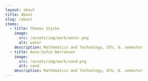 ```yaml
---
layout: about
title: About
slug: /about
items:
  - title: Thomas Stycke
    image:
      src: /assets/img/work/water.png
      alt: water
    description: Mathematics and Technology, DTU, 6. semester 
  - title: Anna-Sofie Børrensen
    image:
      src: /assets/img/work/sand.png
      alt: sand
    description: Mathematics and Technology, DTU, 6. semester 
---
```


<style>
    .about-title {
        font-size: 24px; /* Adjust the font size of the title */
        font-weight: bold; /* Optionally adjust font weight */
    }
    
    .about-item {
        margin-bottom: 20px; /* Adjust the space between items */
    }
    
    .about-item img {
        max-width: 150px; /* Adjust the maximum width of the images */
        height: auto; /* Maintain aspect ratio */
    }
</style>

<br />
<br />